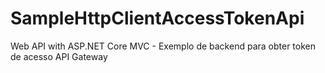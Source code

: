 # SampleHttpClientAccessTokenApi
Web API with ASP.NET Core MVC - Exemplo de backend para obter token de acesso API Gateway




